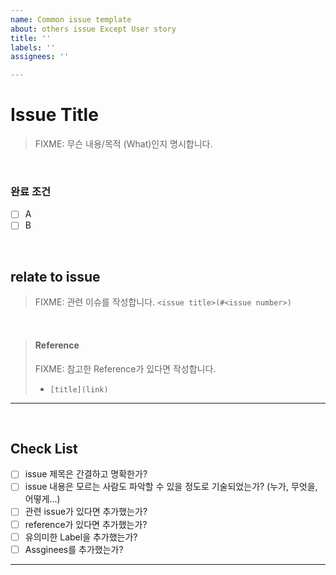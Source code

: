 ```yaml
---
name: Common issue template
about: others issue Except User story
title: ''
labels: ''
assignees: ''

---
```


# Issue Title

> FIXME: 무슨 내용/목적 (What)인지 명시합니다.

<br>

### 완료 조건

- [ ] A
- [ ] B

<br> 

## relate to issue
> FIXME: 관련 이슈를 작성합니다.  `<issue title>(#<issue number>)`

<br>

> #### Reference
> FIXME: 참고한 Reference가 있다면 작성합니다.
> * `[title](link)`

---

<br>

## Check List
- [ ] issue 제목은 간결하고 명확한가? 
- [ ] issue 내용은 모르는 사람도 파악할 수 있을 정도로 기술되었는가? (누가, 무엇을, 어떻게...)
- [ ] 관련 issue가 있다면 추가했는가?
- [ ] reference가 있다면 추가했는가?
- [ ] 유의미한 Label을 추가했는가?
- [ ] Assginees를 추가했는가?

---

<br>
